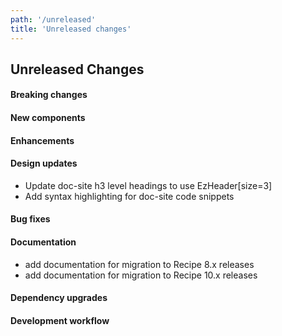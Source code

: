```yaml
---
path: '/unreleased'
title: 'Unreleased changes'
---
```


## Unreleased Changes

#### Breaking changes

#### New components

#### Enhancements

#### Design updates

- Update doc-site h3 level headings to use EzHeader[size=3]
- Add syntax highlighting for doc-site code snippets

#### Bug fixes

#### Documentation

- add documentation for migration to Recipe 8.x releases
- add documentation for migration to Recipe 10.x releases

#### Dependency upgrades

#### Development workflow
